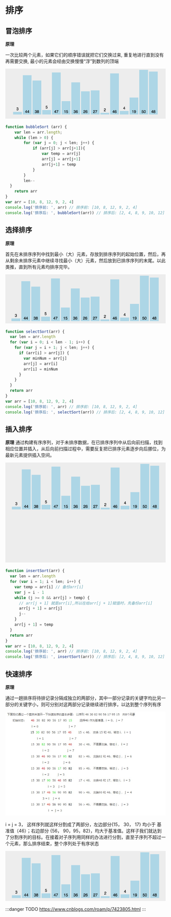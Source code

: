 # 排序

## 冒泡排序

**原理**  

一次比较两个元素，如果它们的顺序错误就把它们交换过来, 重复地进行直到没有再需要交换, 最小的元素会经由交换慢慢“浮”到数列的顶端 

![An image](https://github.com/MY729/BLOG/raw/gh-pages/img/算法/冒泡排序.gif)

```js
function bubbleSort (arr) {
	var len = arr.length;
	while (len > 0) {
		for (var j = 0; j < len; j++) {
			if (arr[j] > arr[j+1]){
				var temp = arr[j]
				arr[j] = arr[j+1]
				arr[j+1] = temp
			}
		}
		len--
  }
	return arr
}
var arr = [10, 8, 12, 9, 2, 4]
console.log('排序前: ', arr) // 排序前: [10, 8, 12, 9, 2, 4]
console.log('排序后: ', bubbleSort(arr)) // 排序后: [2, 4, 8, 9, 10, 12]
```

## 选择排序

**原理**

首先在未排序序列中找到最小（大）元素，存放到排序序列的起始位置，然后，再从剩余未排序元素中继续寻找最小（大）元素，然后放到已排序序列的末尾。以此类推，直到所有元素均排序完毕。

![An image](https://github.com/MY729/BLOG/raw/gh-pages/img/算法/选择排序.gif)  

```js
function selectSort(arr) {
  var len = arr.length
  for (var i = 0; i < len - 1; i++) {
    for (var j = i + 1; j < len; j++) {
      if (arr[i] > arr[j]) {
        var minNum = arr[j]
        arr[j] = arr[i]
        arr[i] = minNum
      }
    }
  }
  return arr
}
var arr = [10, 8, 12, 9, 2, 4]
console.log('排序前: ', arr) // 排序前: [10, 8, 12, 9, 2, 4]
console.log('排序后: ', selectSort(arr)) // 排序后: [2, 4, 8, 9, 10, 12]
```

## 插入排序

**原理**
通过构建有序序列，对于未排序数据，在已排序序列中从后向前扫描，找到相应位置并插入，从后向前扫描过程中，需要反复把已排序元素逐步向后挪位，为最新元素提供插入空间。

![An image](https://github.com/MY729/BLOG/raw/gh-pages/img/算法/插入排序.gif)

```js
function insertSort(arr) {
  var len = arr.length
  for (var i = 1; i < len; i++) {
    var temp = arr[i] // 备份arr[i]
    var j = i - 1
    while (j >= 0 && arr[j] > temp) {
      // arr[j + 1] 就是arr[i],所以在给arr[j + 1]赋值时，先备份arr[i]
      arr[j + 1] = arr[j]
      j--
    }
    arr[j + 1] = temp
  }
  return arr
}
var arr = [10, 8, 12, 9, 2, 4]
console.log('排序前: ', arr) // 排序前: [10, 8, 12, 9, 2, 4]
console.log('排序后: ', insertSort(arr)) // 排序后: [2, 4, 8, 9, 10, 12]
```

## 快速排序

**原理**

通过一趟排序将待排记录分隔成独立的两部分，其中一部分记录的关键字均比另一部分的关键字小，则可分别对这两部分记录继续进行排序，以达到整个序列有序

![An image](https://github.com/MY729/BLOG/raw/gh-pages/img/算法/快速排序.jpg)

i = j = 3， 这样序列就这样分割成了两部分，左边部分{15， 30， 17} 均小于 基准值（46）；右边部分 {56， 90，95，82}，均大于基准值。这样子我们就达到了分割序列的目标。在接着对子序列用同样的办法进行分割，直至子序列不超过一个元素，那么排序结束，整个序列处于有序状态

![An image](https://github.com/MY729/BLOG/raw/gh-pages/img/算法/快速排序.gif)

:::danger TODO
https://www.cnblogs.com/roam/p/7423805.html
:::